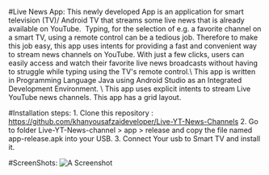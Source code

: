 #Live News App:
This newly developed App is an application for smart television (TV)/ Android TV that streams some live news that is already available on YouTube. 
Typing, for the selection of e.g. a favorite channel on a smart TV, using a remote control can be a tedious job. Therefore to make this job easy, this app uses intents for providing a fast and convenient way to stream news channels on YouTube. With just a few clicks, users can easily access and watch their favorite live news broadcasts without having to struggle while typing using the TV's remote control.\ This app is written in Programming Language Java using Android Studio as an Integrated Development Environment. \ This app uses explicit intents to stream Live YouTube news channels. This app has a grid layout.  

#Installation steps:
    1. Clone this repository : https://github.com/khanyousafzaideveloper/Live-YT-News-Channels
    2. Go to folder Live-YT-News-channel > app > release and copy the file named app-release.apk into your USB. 
    3. Connect Your usb to Smart TV and install it. 

#ScreenShots:
![A Screenshot](/home/aky/Pictures/LiveTvNews.png "....")

